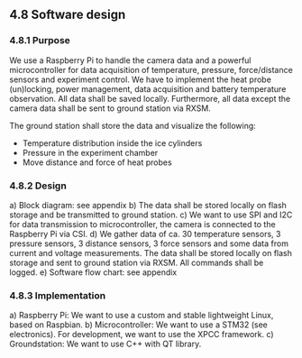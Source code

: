  
## 4.8 Software design
 
### 4.8.1 Purpose
We use a Raspberry Pi to handle the camera data and a powerful
microcontroller for data acquisition of temperature, pressure, force/distance
sensors and experiment control.
We have to implement the heat probe (un)locking, power management, data
acquisition and battery temperature observation.
All data shall be saved locally. Furthermore, all data except the camera data
shall be sent to ground station via RXSM.

The ground station shall store the data and visualize the following:
* Temperature distribution inside the ice cylinders
* Pressure in the experiment chamber
* Move distance and force of heat probes


### 4.8.2 Design
a) Block diagram: see appendix
b) The data shall be stored locally on flash storage and be transmitted to
ground station.
c) We want to use SPI and I2C for data transmission to microcontroller, the
camera is connected to the Raspberry Pi via CSI.
d) We gather data of ca. 30 temperature sensors, 3 pressure sensors, 3
distance sensors, 3 force sensors and some data from current and
voltage measurements.
The data shall be stored locally on flash storage and sent to ground
station via RXSM.
All commands shall be logged.
e) Software flow chart: see appendix


### 4.8.3 Implementation
a) Raspberry Pi: We want to use a custom and stable lightweight Linux,
based on Raspbian.
b) Microcontroller: We want to use a STM32 (see electronics). For
development, we want to use the XPCC framework.
c) Groundstation: We want to use C++ with QT library.

